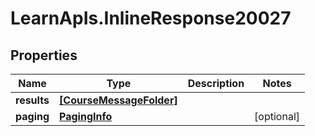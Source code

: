 # LearnApIs.InlineResponse20027

## Properties
Name | Type | Description | Notes
------------ | ------------- | ------------- | -------------
**results** | [**[CourseMessageFolder]**](CourseMessageFolder.md) |  | 
**paging** | [**PagingInfo**](PagingInfo.md) |  | [optional] 
